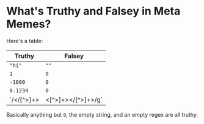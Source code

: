 # What's Truthy and Falsey in Meta Memes?

Here's a table:

|Truthy|Falsey|
|--|--|
|`"hi"`|`""`|
|`1`|`0`|
|`-1000`|`0`|
|`0.1234`|`0`|
|`/</[^>]+>|<[^>]+></[^>]+>/g`|`//g`(empty regex, in the current interpreter this is in correctly truthy)|

Basically anything but `0`, the empty string, and an empty regex are all truthy.